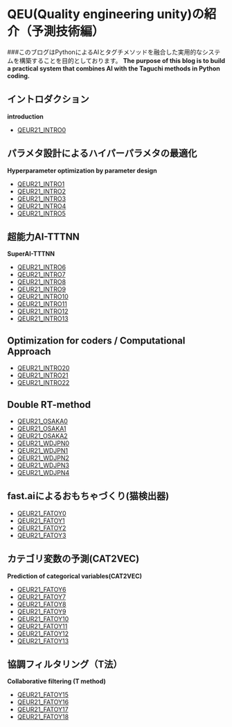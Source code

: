 # QEU(Quality engineering unity)の紹介（予測技術編）

###このブログはPythonによるAIとタグチメソッドを融合した実用的なシステムを構築することを目的としております。
__The purpose of this blog is to build a practical system that combines AI with the Taguchi methods in Python coding.__

## イントロダクション
__introduction__
- [QEUR21_INTRO0](https://yaber1965.github.io/2022-04-02-QEUR21_INTRO0.html)

## パラメタ設計によるハイパーパラメタの最適化
__Hyperparameter optimization by parameter design__
- [QEUR21_INTRO1](https://yaber1965.github.io/2022-04-03-QEUR21_INTRO1.html)
- [QEUR21_INTRO2](https://yaber1965.github.io/2022-04-03-QEUR21_INTRO2.html)
- [QEUR21_INTRO3](https://yaber1965.github.io/2022-04-03-QEUR21_INTRO3.html)
- [QEUR21_INTRO4](https://yaber1965.github.io/2022-04-03-QEUR21_INTRO4.html)
- [QEUR21_INTRO5](https://yaber1965.github.io/2022-04-03-QEUR21_INTRO5.html)

## 超能力AI-TTTNN
__SuperAI-TTTNN__
- [QEUR21_INTRO6](https://yaber1965.github.io/2022-04-04-QEUR21_INTRO6.html)
- [QEUR21_INTRO7](https://yaber1965.github.io/2022-04-04-QEUR21_INTRO7.html)
- [QEUR21_INTRO8](https://yaber1965.github.io/2022-04-04-QEUR21_INTRO8.html)
- [QEUR21_INTRO9](https://yaber1965.github.io/2022-04-04-QEUR21_INTRO9.html)
- [QEUR21_INTRO10](https://yaber1965.github.io/2022-04-04-QEUR21_INTRO10.html)
- [QEUR21_INTRO11](https://yaber1965.github.io/2022-04-04-QEUR21_INTRO11.html)
- [QEUR21_INTRO12](https://yaber1965.github.io/2022-04-04-QEUR21_INTRO12.html)
- [QEUR21_INTRO13](https://yaber1965.github.io/2022-04-04-QEUR21_INTRO13.html)

## Optimization for coders / Computational Approach
- [QEUR21_INTRO20](https://yaber1965.github.io/2022-04-05-QEUR21_INTRO20.html)
- [QEUR21_INTRO21](https://yaber1965.github.io/2022-04-05-QEUR21_INTRO21.html)
- [QEUR21_INTRO22](https://yaber1965.github.io/2022-04-05-QEUR21_INTRO22.html)

## Double RT-method
- [QEUR21_OSAKA0](https://yaber1965.github.io/2022-04-05-QEUR21_INTRO30.html)
- [QEUR21_OSAKA1](https://yaber1965.github.io/2022-04-05-QEUR21_INTRO31.html)
- [QEUR21_OSAKA2](https://yaber1965.github.io/2022-04-05-QEUR21_INTRO32.html)
- [QEUR21_WDJPN0](https://yaber1965.github.io/2022-04-06-QEUR21_INTRO34)
- [QEUR21_WDJPN1](https://yaber1965.github.io/2022-04-06-QEUR21_INTRO35)
- [QEUR21_WDJPN2](https://yaber1965.github.io/2022-04-06-QEUR21_INTRO36)
- [QEUR21_WDJPN3](https://yaber1965.github.io/2022-04-06-QEUR21_INTRO37)
- [QEUR21_WDJPN4](https://yaber1965.github.io/2022-04-06-QEUR21_INTRO38)

## fast.aiによるおもちゃづくり(猫検出器)
- [QEUR21_FATOY0](https://yaber1965.github.io/2022-04-06-QEUR21_INTRO40)
- [QEUR21_FATOY1](https://yaber1965.github.io/2022-04-06-QEUR21_INTRO41)
- [QEUR21_FATOY2](https://yaber1965.github.io/2022-04-06-QEUR21_INTRO42)
- [QEUR21_FATOY3](https://yaber1965.github.io/2022-04-06-QEUR21_INTRO43)

## カテゴリ変数の予測(CAT2VEC)
__Prediction of categorical variables(CAT2VEC)__
- [QEUR21_FATOY6](https://yaber1965.github.io/2022-04-07-QEUR21_INTRO50)
- [QEUR21_FATOY7](https://yaber1965.github.io/2022-04-07-QEUR21_INTRO51)
- [QEUR21_FATOY8](https://yaber1965.github.io/2022-04-07-QEUR21_INTRO52)
- [QEUR21_FATOY9](https://yaber1965.github.io/2022-04-07-QEUR21_INTRO53)
- [QEUR21_FATOY10](https://yaber1965.github.io/2022-04-07-QEUR21_INTRO54)
- [QEUR21_FATOY11](https://yaber1965.github.io/2022-04-07-QEUR21_INTRO55)
- [QEUR21_FATOY12](https://yaber1965.github.io/2022-04-07-QEUR21_INTRO56)
- [QEUR21_FATOY13](https://yaber1965.github.io/2022-04-07-QEUR21_INTRO57)

## 協調フィルタリング（T法）
__Collaborative filtering (T method)__
- [QEUR21_FATOY15](https://yaber1965.github.io/2022-04-08-QEUR21_INTRO60)
- [QEUR21_FATOY16](https://yaber1965.github.io/2022-04-08-QEUR21_INTRO61)
- [QEUR21_FATOY17](https://yaber1965.github.io/2022-04-08-QEUR21_INTRO62)
- [QEUR21_FATOY18](https://yaber1965.github.io/2022-04-08-QEUR21_INTRO63)

